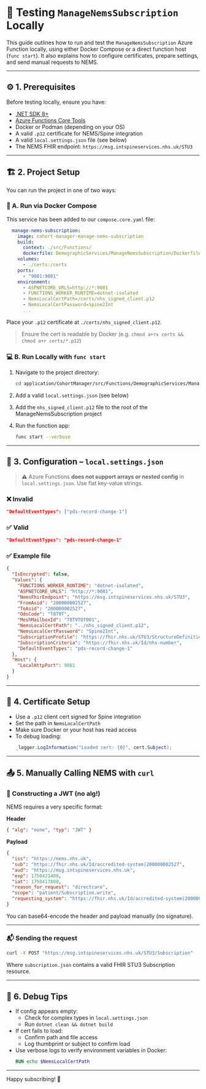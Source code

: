 
# 🧪 Testing `ManageNemsSubscription` Locally

This guide outlines how to run and test the `ManageNemsSubscription` Azure Function locally, using either Docker Compose or a direct function host (`func start`). It also explains how to configure certificates, prepare settings, and send manual requests to NEMS.

---

## ⚙️ 1. Prerequisites

Before testing locally, ensure you have:

- [.NET SDK 8+](https://dotnet.microsoft.com/en-us/download)
- [Azure Functions Core Tools](https://learn.microsoft.com/en-us/azure/azure-functions/functions-run-local)
- Docker or Podman (depending on your OS)
- A valid `.p12` certificate for NEMS/Spine integration
- A valid `local.settings.json` file (see below)
- The NEMS FHIR endpoint: `https://msg.intspineservices.nhs.uk/STU3`

---

## 🏗️ 2. Project Setup

You can run the project in one of two ways:

### 🐳 A. Run via Docker Compose

This service has been added to our `compose.core.yaml` file:

```yaml
  manage-nems-subscription:
    image: cohort-manager-manage-nems-subscription
    build:
      context: ./src/Functions/
      dockerfile: DemographicServices/ManageNemsSubscription/Dockerfile
    volumes:
      - ./certs:/certs
    ports:
      - "9081:9081"
    environment:
      - ASPNETCORE_URLS=http://*:9081
      - FUNCTIONS_WORKER_RUNTIME=dotnet-isolated
      - NemsLocalCertPath=/certs/nhs_signed_client.p12
      - NemsLocalCertPassword=Spine2Int
      ...
```

Place your `.p12` certificate at `./certs/nhs_signed_client.p12`.

> Ensure the cert is readable by Docker (e.g. `chmod a+rx certs && chmod a+r certs/*.p12`)

### 💻 B. Run Locally with `func start`

1. Navigate to the project directory:
   ```bash
   cd application/CohortManager/src/Functions/DemographicServices/ManageNemsSubscription
   ```

2. Add a valid `local.settings.json` (see below)

3. Add the `nhs_signed_client.p12` file to the root of the ManageNemsSubscription project

4. Run the function app:
   ```bash
   func start --verbose
   ```

---

## 🧾 3. Configuration – `local.settings.json`

> ⚠️ Azure Functions **does not support arrays or nested config** in `local.settings.json`. Use flat key-value strings.

### ❌ Invalid

```json
"DefaultEventTypes": ["pds-record-change-1"]
```

### ✅ Valid

```json
"DefaultEventTypes": "pds-record-change-1"
```

### ✅ Example file

```json
{
  "IsEncrypted": false,
  "Values": {
    "FUNCTIONS_WORKER_RUNTIME": "dotnet-isolated",
    "ASPNETCORE_URLS": "http://*:9081",
    "NemsFhirEndpoint": "https://msg.intspineservices.nhs.uk/STU3",
    "FromAsid": "200000002527",
    "ToAsid": "200000002527",
    "OdsCode": "T8T9T",
    "MeshMailboxId": "T8T9TOT001",
    "NemsLocalCertPath": "../nhs_signed_client.p12",
    "NemsLocalCertPassword": "Spine2Int",
    "SubscriptionProfile": "https://fhir.nhs.uk/STU3/StructureDefinition/EMS-Subscription-1",
    "SubscriptionCriteria": "https://fhir.nhs.uk/Id/nhs-number",
    "DefaultEventTypes": "pds-record-change-1"
  },
  "Host": {
    "LocalHttpPort": 9081
  }
}
```

---

## 🔐 4. Certificate Setup

- Use a `.p12` client cert signed for Spine integration
- Set the path in `NemsLocalCertPath`
- Make sure Docker or your host has read access
- To debug loading:
  ```csharp
  _logger.LogInformation("Loaded cert: {0}", cert.Subject);
  ```

---

## 📤 5. Manually Calling NEMS with `curl`

### 🧪 Constructing a JWT (no alg!)

NEMS requires a very specific format:

**Header**

```json
{ "alg": "none", "typ": "JWT" }
```

**Payload**

```json
{
  "iss": "https://nems.nhs.uk",
  "sub": "https://fhir.nhs.uk/Id/accredited-system|200000002527",
  "aud": "https://msg.intspineservices.nhs.uk",
  "exp": 1750421408,
  "iat": 1750417808,
  "reason_for_request": "directcare",
  "scope": "patient/Subscription.write",
  "requesting_system": "https://fhir.nhs.uk/Id/accredited-system|200000002527"
}
```

You can base64-encode the header and payload manually (no signature).

---

### 📬 Sending the request

```bash
curl -X POST "https://msg.intspineservices.nhs.uk/STU3/Subscription"   --cert nhs_signed_client.crt   --key client.key   --insecure   -H "Authorization: Bearer <your-jwt-here>"   -H "fromASID: 200000002527"   -H "toASID: 200000002527"   -H "InteractionID: urn:nhs:names:services:clinicals-sync:SubscriptionsApiPost"   -H "Content-Type: application/fhir+json"   -d @subscription.json
```

Where `subscription.json` contains a valid FHIR STU3 Subscription resource.

---

## 🧰 6. Debug Tips

- If config appears empty:
  - Check for complex types in `local.settings.json`
  - Run `dotnet clean && dotnet build`
- If cert fails to load:
  - Confirm path and file access
  - Log thumbprint or subject to confirm load
- Use verbose logs to verify environment variables in Docker:
  ```dockerfile
  RUN echo $NemsLocalCertPath
  ```

---

Happy subscribing! 📨

